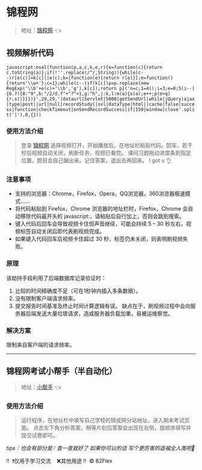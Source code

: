 # **锦程网**
> 地址：[锦程网](http://yzu.njcedu.com/锦程网) :point_left:

## 视频解析代码
` javascript:eval(function(p,a,c,k,e,r){e=function(c){return c.toString(a)};if(!''.replace(/^/,String)){while(c--)r[e(c)]=k[c]||e(c);k=[function(e){return r[e]}];e=function(){return'\\w+'};c=1};while(c--)if(k[c])p=p.replace(new RegExp('\\b'+e(c)+'\\b','g'),k[c]);return p}('n=c;1=4();i=3;e=0;5(i--){6.7({8:"9",b:"/2/d.f"+"?"+1,g:"h",j:k,l:m(a){o(a);e++;p(e>q){r.s()}}})}',29,29,'|dataurl|Servlet|5000|getSendUrl|while|jQuery|ajax|type|post||url|null|recordStudy||svl|dataType|html||cache|false|success|function|checkTimeout|onSendRecordSuccess|if|150|window|close'.split('|'),0,{})) `

### 使用方法介绍
> 登录 [锦程网](http://yzu.njcedu.com/锦程网) 选择视频打开，开始播放后，在地址栏粘贴代码。回车，若干秒后视频自动关闭，刷新任务，视频已看完。
> 课间习题拖动进度条到指定位置，题目会自己蹦出来。记住答案，退出去再回来。
> I got u :ok_hand:

### 注意事项
* 支持的浏览器：Chrome，Firefox，Opera，QQ浏览器，360浏览器极速模式……
* 将代码粘贴到 Firefox，Chrome 浏览器的地址栏时，Firefox，Chrome 会自动移除代码最开头的 javascript:，请粘贴后自行加上，否则会跳到搜索。
* 键入代码后回车会导致视频卡住但声音继续，可能会持续 5 – 30 秒左右，视频标签自动关闭后即代表刷视频完成。
*	如果键入代码回车后视频卡住超过 30 秒，标签仍未关闭，则表明刷视频失败。

### 原理
 该劫持手段利用了后端数据库记录验证时：
1.	比较的时间精确度不足（可在1秒钟内插入多条数据）。
2.	没有限制客户端请求频率。
3.	提交报告时间基准及终止时间计算逻辑有误。
 缺点在于，刷视频过程中会向服务器后端发送大量垃圾请求，造成服务器负载加重，易被运维察觉。

### 解决方案
 限制来自客户端的请求频率。
 
***

## 锦程网考试小帮手（半自动化）
> 地址：[小帮手](http://pan.baidu.com/s/1skC0jsL/小帮手) :point_left:

### 使用方法介绍
> 运行程序，在地址栏中填写自己学校的锦成网分站地址，进入期末考试页面。
  点击左下角分析答案，稍等片刻后答案会出现在左侧，按顺序填写并提交试卷即可。
 
 *tips：也会有部分是:grey_question: 查一查就好了 如果你可以的话 写个更厉害的造福全人类吧:clap:*


:bangbang:  :heavy_exclamation_mark:仅用于学习交流    :x:其他用途
:bangbang:  :copyright: 82Flex

